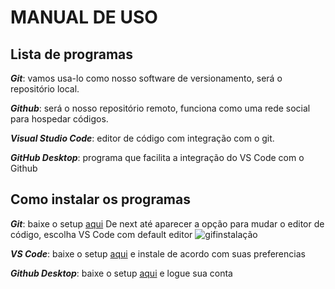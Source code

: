 # MANUAL DE USO 

## Lista de programas

__*Git*__: vamos usa-lo como nosso software de versionamento, será o repositório local.

__*Github*__: será o nosso repositório remoto, funciona como uma rede social para hospedar códigos. 

__*Visual Studio Code*__: editor de código com integração com o git.

__*GitHub Desktop*__: programa que facilita a integração do VS Code com o Github

## Como instalar os programas

__*Git*__: baixe o setup [aqui](https://github.com/git-for-windows/git/releases/download/v2.31.1.windows.1/Git-2.31.1-64-bit.exe)
 De next até aparecer a opção para mudar o editor de código, escolha VS Code com default editor
 ![gifinstalação](https://user-images.githubusercontent.com/82667387/115597727-f5b21f80-a2af-11eb-9260-ba01d42f43d6.gif)


__*VS Code*__: baixe o setup [aqui](https://code.visualstudio.com/download) e instale de acordo com suas preferencias

__*Github Desktop*__: baixe o setup [aqui](https://central.github.com/deployments/desktop/desktop/latest/win32) e logue sua conta






